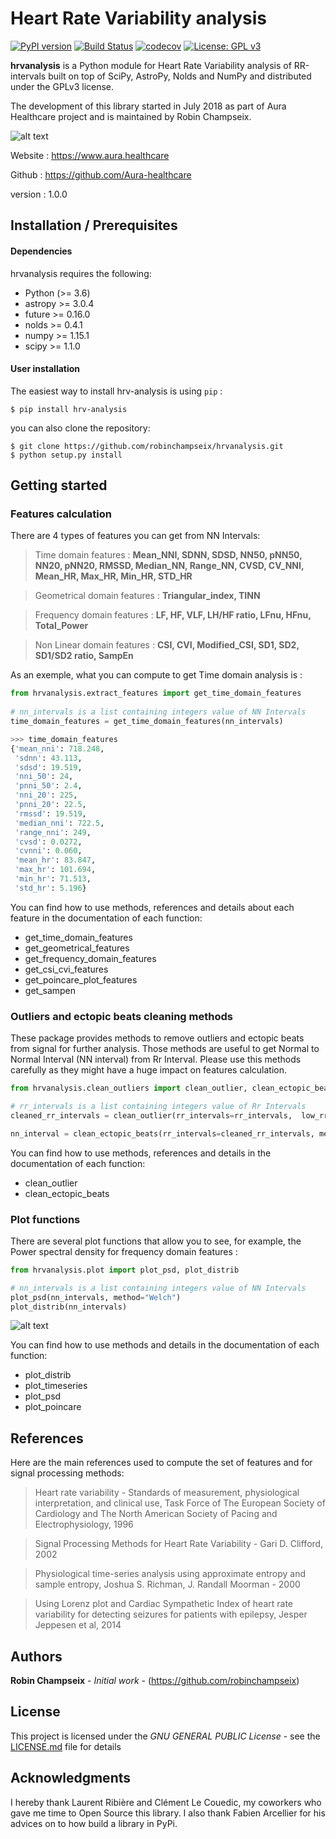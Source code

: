 # Heart Rate Variability analysis

[![PyPI version](https://badge.fury.io/py/hrv-analysis.svg)](https://badge.fury.io/py/hrv-analysis)
[![Build Status](https://travis-ci.com/robinchampseix/hrvanalysis.svg?branch=master)](https://travis-ci.com/robinchampseix/hrvanalysis)
[![codecov](https://codecov.io/gh/robinchampseix/hrvanalysis/branch/master/graphs/badge.svg)](https://codecov.io/gh/robinchampseix/hrvanalysis)
[![License: GPL v3](https://img.shields.io/badge/License-GPL%20v3-blue.svg)](https://www.gnu.org/licenses/gpl-3.0)

**hrvanalysis** is a Python module for Heart Rate Variability analysis of RR-intervals built on top of SciPy, AstroPy, Nolds and NumPy and distributed under the GPLv3 license.

The development of this library started in July 2018 as part of Aura Healthcare project and is maintained by Robin Champseix.

![alt text](https://github.com/robinchampseix/hrvanalysis/blob/master/figures/timeserie_distrib_plot.png)

Website : https://www.aura.healthcare 

Github : https://github.com/Aura-healthcare

version : 1.0.0


## Installation / Prerequisites

#### Dependencies

hrvanalysis requires the following:
- Python (>= 3.6)
- astropy >= 3.0.4
- future >= 0.16.0
- nolds >= 0.4.1
- numpy >= 1.15.1
- scipy >= 1.1.0


#### User installation

The easiest way to install hrv-analysis is using ``pip`` :

    $ pip install hrv-analysis

you can also clone the repository:

    $ git clone https://github.com/robinchampseix/hrvanalysis.git
    $ python setup.py install


## Getting started 

### Features calculation 

There are 4 types of features you can get from NN Intervals: 

> Time domain features : **Mean_NNI, SDNN, SDSD, NN50, pNN50, NN20, pNN20, RMSSD, Median_NN, Range_NN, CVSD, CV_NNI, Mean_HR, Max_HR, Min_HR, STD_HR**

> Geometrical domain features : **Triangular_index, TINN**

> Frequency domain features : **LF, HF, VLF, LH/HF ratio, LFnu, HFnu, Total_Power**

> Non Linear domain features : **CSI, CVI, Modified_CSI, SD1, SD2, SD1/SD2 ratio, SampEn**

As an exemple, what you can compute to get Time domain analysis is :

```python
from hrvanalysis.extract_features import get_time_domain_features
 
# nn_intervals is a list containing integers value of NN Intervals
time_domain_features = get_time_domain_features(nn_intervals)

>>> time_domain_features
{'mean_nni': 718.248,
 'sdnn': 43.113,
 'sdsd': 19.519,
 'nni_50': 24,
 'pnni_50': 2.4,
 'nni_20': 225,
 'pnni_20': 22.5,
 'rmssd': 19.519,
 'median_nni': 722.5,
 'range_nni': 249,
 'cvsd': 0.0272,
 'cvnni': 0.060,
 'mean_hr': 83.847,
 'max_hr': 101.694,
 'min_hr': 71.513,
 'std_hr': 5.196}
```

You can find how to use methods, references and details about each feature in the documentation of each function:
- get_time_domain_features
- get_geometrical_features
- get_frequency_domain_features
- get_csi_cvi_features
- get_poincare_plot_features
- get_sampen

### Outliers and ectopic beats cleaning methods

These package provides methods to remove outliers and ectopic beats from signal for further analysis. Those methods are useful to get Normal to Normal Interval (NN interval) from Rr Interval.
Please use this methods carefully as they might have a huge impact on features calculation.

```python
from hrvanalysis.clean_outliers import clean_outlier, clean_ectopic_beats

# rr_intervals is a list containing integers value of Rr Intervals
cleaned_rr_intervals = clean_outlier(rr_intervals=rr_intervals,  low_rri=300, high_rri=2000) # This remove outliers from signal

nn_interval = clean_ectopic_beats(rr_intervals=cleaned_rr_intervals, method="Malik") # This remove ectopic beats from signal
```

You can find how to use methods, references and details in the documentation of each function:
- clean_outlier
- clean_ectopic_beats


### Plot functions

There are several plot functions that allow you to see, for example, the Power spectral density for frequency domain features :

```python
from hrvanalysis.plot import plot_psd, plot_distrib

# nn_intervals is a list containing integers value of NN Intervals
plot_psd(nn_intervals, method="Welch")
plot_distrib(nn_intervals)
```

![alt text](https://github.com/robinchampseix/hrvanalysis/blob/master/figures/lomb_density_plot.png)

You can find how to use methods and details in the documentation of each function:
- plot_distrib
- plot_timeseries
- plot_psd
- plot_poincare


## References

Here are the main references used to compute the set of features and for signal processing methods:

> Heart rate variability - Standards of measurement, physiological interpretation, and clinical use, Task Force of The European Society of Cardiology and The North American Society of Pacing and Electrophysiology, 1996
    
> Signal Processing Methods for Heart Rate Variability - Gari D. Clifford, 2002

> Physiological time-series analysis using approximate entropy and sample entropy, Joshua S. Richman, J. Randall Moorman - 2000
    
> Using Lorenz plot and Cardiac Sympathetic Index of heart rate variability for detecting seizures for patients with epilepsy, Jesper Jeppesen et al, 2014


## Authors

**Robin Champseix** - *Initial work* - (https://github.com/robinchampseix)


## License

This project is licensed under the *GNU GENERAL PUBLIC License* - see the [LICENSE.md](https://github.com/robinchampseix/hrvanalysis/blob/master/LICENSE) file for details


## Acknowledgments

I hereby thank Laurent Ribière and Clément Le Couedic, my coworkers who gave me time to Open Source this library.
I also thank Fabien Arcellier for his advices on to how build a library in PyPi.